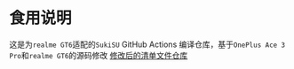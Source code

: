 # 食用说明
这是为```realme GT6```适配的```SukiSU``` GitHub Actions 编译仓库，基于```OnePlus Ace 3 Pro```和```realme GT6```的源码修改
[修改后的清单文件仓库](https://github.com/qiulai22/kernel_manifest)
